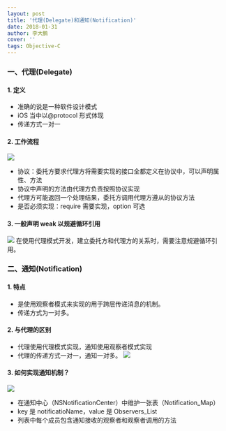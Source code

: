 ```yaml
---
layout: post
title: '代理(Delegate)和通知(Notification)'
date: 2018-01-31
author: 李大鹏
cover: ''
tags: Objective-C
---
```


### 一、代理(Delegate)

#### 1. 定义

- 准确的说是一种软件设计模式
- iOS 当中以@protocol 形式体现
- 传递方式一对一

#### 2. 工作流程

![](http://files.pandaleo.cn/47d8b2c96e4be4a314084d6a2aff9d1a.png)

- 协议：委托方要求代理方将需要实现的接口全都定义在协议中，可以声明属性、方法
- 协议中声明的方法由代理方负责按照协议实现
- 代理方可能返回一个处理结果，委托方调用代理方遵从的协议方法
- 是否必须实现：require 需要实现，option 可选

#### 3. 一般声明 weak 以规避循环引用

![](http://files.pandaleo.cn/40b9f4117a0df27d7aaed3c936b273db.png)
在使用代理模式开发，建立委托方和代理方的关系时，需要注意规避循环引用。

### 二、通知(Notification)

#### 1. 特点

- 是使用观察者模式来实现的用于跨层传递消息的机制。
- 传递方式为一对多。

#### 2. 与代理的区别

- 代理使用代理模式实现，通知使用观察者模式实现
- 代理的传递方式一对一，通知一对多。
  ![](http://files.pandaleo.cn/640e8564c43f266a23749896d60ff5bd.png)

#### 3. 如何实现通知机制？

![](http://files.pandaleo.cn/d99ab308b5465be15d14753c7b65584d.png)

- 在通知中心（NSNotificationCenter）中维护一张表（Notification_Map）
- key 是 notificatioName，value 是 Observers_List
- 列表中每个成员包含通知接收的观察者和观察者调用的方法
